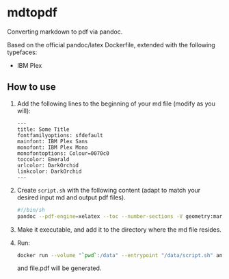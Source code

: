 # mdtopdf

Converting markdown to pdf via pandoc. 

Based on the official pandoc/latex Dockerfile, extended with the following typefaces:
- IBM Plex 

## How to use

1. Add the following lines to the beginning of your md file (modify as you will): 
   ```
   ---
   title: Some Title
   fontfamilyoptions: sfdefault
   mainfont: IBM Plex Sans
   monofont: IBM Plex Mono
   monofontoptions: Colour=0070c0
   toccolor: Emerald
   urlcolor: DarkOrchid
   linkcolor: DarkOrchid
   ---
   ```

2. Create `script.sh` with the following content (adapt to match your desired input md and output pdf files).    
   ```bash
   #!/bin/sh
   pandoc --pdf-engine=xelatex --toc --number-sections -V geometry:margin=1in -o file.pdf file.md
   ```
   
3. Make it executable, and add it to the directory where the md file resides.

4. Run: 
   ```bash 
   docker run --volume "`pwd`:/data" --entrypoint "/data/script.sh" anastop/mdtopdf 
   ```
   and file.pdf will be generated. 
